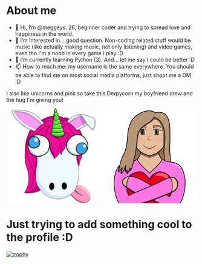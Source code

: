 # About me

- 👋 Hi, I’m @meggeys. 26, beginner coder and trying to spread love and happiness in the world.
- 👀 I’m interested in... good question. Non-coding related stuff would be music (like actually making music, not only listening)
and video games, even tho I'm a noob in every game I play :D
- 🌱 I’m currently learning Python (3). And... let me say I could be better :D
- 📫 How to reach me: my username is the same everywhere. You should be able to find me on most social media platforms, just shoot me a DM :D

<!---
meggeys/meggeys is a ✨ special ✨ repository because its `README.md` (this file) appears on your GitHub profile.
You can click the Preview link to take a look at your changes.
--->

I also like unicorns and pink so take this Derpycorn my boyfriend drew and the hug I'm giving you!

<p float="center" align="center">
  <a href="url"><img src="https://github.com/meggeys/meggeys/blob/main/DerpycornB.png" align="center" height="250" width="250" ></a>
  <a href="url"><img src="https://github.com/meggeys/meggeys/blob/main/meggeyHug1000.png" align="center" height="250" width="250" ></a>
</p>

# Just trying to add something cool to the profile :D

[![trophy](https://github-profile-trophy.vercel.app/?username=meggeys&theme=dracula)](https://github.com/ryo-ma/github-profile-trophy)

          
